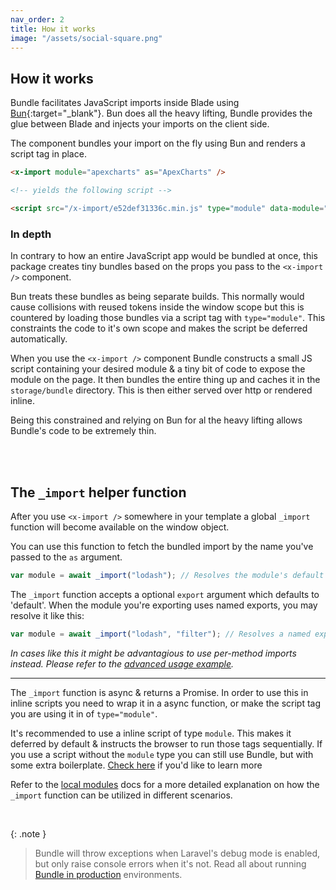 ```yaml
---
nav_order: 2
title: How it works
image: "/assets/social-square.png"
---
```


## How it works

Bundle facilitates JavaScript imports inside Blade using [Bun](https://bun.sh){:target="\_blank"}. Bun does all the heavy lifting, Bundle provides the glue between Blade and injects your imports on the client side.

The <x-import /> component bundles your import on the fly using Bun and renders a script tag in place.

```html
<x-import module="apexcharts" as="ApexCharts" />

<!-- yields the following script -->

<script src="/x-import/e52def31336c.min.js" type="module" data-module="alert" data-alias="ApexCharts"></script>
```

### In depth

In contrary to how an entire JavaScript app would be bundled at once, this package creates tiny bundles based on the props you pass to the `<x-import />` component.

Bun treats these bundles as being separate builds. This normally would cause collisions with reused tokens inside the window scope but this is countered by loading those bundles via a script tag with `type="module"`. This constraints the code to it's own scope and makes the script be deferred automatically.

When you use the `<x-import />` component Bundle constructs a small JS script containing your desired module & a tiny bit of code to expose the module on the page. It then bundles the entire thing up and caches it in the `storage/bundle` directory. This is then either served over http or rendered inline.

Being this constrained and relying on Bun for al the heavy lifting allows Bundle's code to be extremely thin.

<br />

<!--
{: .note }
> You may pass any attributes a script tag would accept, like `defer` or `async`. Note that scripts with `type="module"` are deferred by default.
-->

<br />

## The `_import` helper function

After you use `<x-import />` somewhere in your template a global `_import` function will become available on the window object.

You can use this function to fetch the bundled import by the name you've passed to the `as` argument.

```js
var module = await _import("lodash"); // Resolves the module's default export
```

The `_import` function accepts a optional `export` argument which defaults to 'default'. When the module you're exporting uses named exports, you may resolve it like this:

```js
var module = await _import("lodash", "filter"); // Resolves a named export 'filter'
```

_In cases like this it might be advantagious to use per-method imports instead. Please refer to the [advanced usage example](https://laravel-bundle.dev/advanced-usage.html#per-method-exports)._

---

The `_import` function is async & returns a Promise. In order to use this in inline scripts you need to wrap it in a async function, or make the script tag you are using it in of `type="module"`.

It's recommended to use a inline script of type `module`. This makes it deferred by default & instructs the browser to run those tags sequentially. If you use a script without the `module` type you can still use Bundle, but with some extra boilerplate. [Check here](https://laravel-bundle.dev/advanced-usage.html#using-_import-in-a-script-tag-without-typemodule) if you'd like to learn more

Refer to the [local modules](https://laravel-bundle.dev/local-modules.html) docs for a more detailed explanation on how the `_import` function can be utilized in different scenarios.

<br />

{: .note }

> Bundle will throw exceptions when Laravel's debug mode is enabled, but only raise console errors when it's not. Read all about running [Bundle in production](https://laravel-bundle.dev/production-builds.html) environments.

<br />

